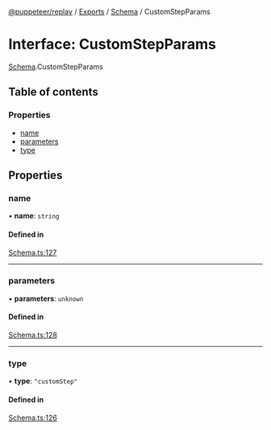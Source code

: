 [@puppeteer/replay](../README.md) / [Exports](../modules.md) / [Schema](../modules/Schema.md) / CustomStepParams

# Interface: CustomStepParams

[Schema](../modules/Schema.md).CustomStepParams

## Table of contents

### Properties

- [name](Schema.CustomStepParams.md#name)
- [parameters](Schema.CustomStepParams.md#parameters)
- [type](Schema.CustomStepParams.md#type)

## Properties

### name

• **name**: `string`

#### Defined in

[Schema.ts:127](https://github.com/puppeteer/replay/blob/34579ab/src/Schema.ts#L127)

___

### parameters

• **parameters**: `unknown`

#### Defined in

[Schema.ts:128](https://github.com/puppeteer/replay/blob/34579ab/src/Schema.ts#L128)

___

### type

• **type**: ``"customStep"``

#### Defined in

[Schema.ts:126](https://github.com/puppeteer/replay/blob/34579ab/src/Schema.ts#L126)
